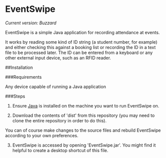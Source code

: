 # EventSwipe

*Current version: Buzzard*

EventSwipe is a simple Java application for recording attendance at events.

It works by reading some kind of ID string (a student number, for example) and either checking this against a booking list or recording the ID in a text file to be processed later. The ID can be entered from a keyboard or any other external input device, such as an RFID reader.

##Installation

###Requirements

Any device capable of running a Java application

###Steps

1. Ensure [Java](http://java.com "Download Java") is installed on the machine you want to run EventSwipe on.

2. Download the contents of 'dist' from this repository (you may need to clone the entire repository in order to do this).

You can of course make changes to the source files and rebuild EventSwipe according to your own preferences.

3. EventSwipe is accessed by opening 'EventSwipe.jar'. You might find it helpful to create a desktop shortcut of this file.